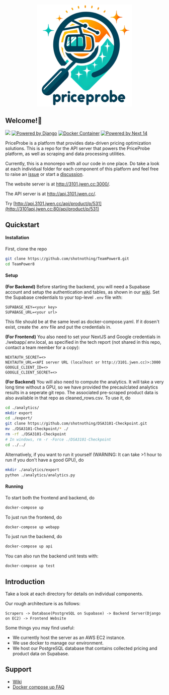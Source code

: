 <p align="center"><img src="logo.png" alt="PriceProbe" width="300" style="text-align:center"/></p>

## Welcome!👋

![](https://github.com/shotnothing/TeamPower8/actions/workflows/django.yml//badge.svg)
[![Powered by Django](https://img.shields.io/badge/Powered%20by-Django-%23092E20?style=for-the-badge&logo=django)]()
[![Docker Container](https://img.shields.io/badge/Docker%20Hub-priceprobe-%231D63ED?style=for-the-badge&logo=docker&labelColor=%23E5F2FC)](https://hub.docker.com/repository/docker/shotnothing/priceprobe-image/general)
[![Powered by Next 14](https://img.shields.io/badge/next.js-000000?style=for-the-badge&logo=nextdotjs&logoColor=white)]()


PriceProbe is a platform that provides data-driven pricing optimization solutions. 
This is a repo for the API server that powers the PriceProbe platform, as well as scraping and data processing utilities.

Currently, this is a monorepo with all our code in one place. Do take a look at each individual folder for each component of this platform and feel free to raise an [issue](https://github.com/shotnothing/TeamPower8/issues) or start a [discussion](https://github.com/shotnothing/TeamPower8/discussions).

The website server is at http://3101.jwen.cc:3000/.
 
The API server is at http://api.3101.jwen.cc/. 

Try [http://api.3101.jwen.cc/api/product/p/531](http://3101api.jwen.cc:80/api/product/p/531)

## Quickstart
#### Installation
First, clone the repo

```bash
git clone https://github.com/shotnothing/TeamPower8.git
cd TeamPower8
```

#### Setup 
**(For Backend)** Before starting the backend, you will need a Supabase account and setup the authentication and tables, as shown in our [wiki](https://github.com/shotnothing/TeamPower8/wiki).
Set the Supabase credentials to your top-level `.env` file with:
```
SUPABASE_KEY=<your key>
SUPABASE_URL=<your url>
```
This file should be at the same level as docker-compose.yaml. If it dosen't exist, create the .env file and put the credentials in.

**(For Frontend)** You also need to set your NextJS and Google credentials in ./webapp/.env.local, as specified in the tech report (not shared in this repo, contact a team member for a copy):
```
NEXTAUTH_SECRET=<>
NEXTAUTH_URL=<API server URL (localhost or http://3101.jwen.cc)>:3000
GOOGLE_CLIENT_ID=<>
GOOGLE_CLIENT_SECRET=<>
```

**(For Backend)** You will also need to compute the analytics. It will take a very long time without a GPU, so we have provided the precaulclated analytics results in a seperate git repo. The associated pre-scraped product data is also available in that repo as cleaned_rows.csv. To use it, do
```bash
cd ./analytics/
mkdir export
cd ./export/
git clone https://github.com/shotnothing/DSA3101-Checkpoint.git
mv ./DSA3101-Checkpoint/* ./ 
rm -rf ./DSA3101-Checkpoint
# In windows, rm -r -Force ./DSA3101-Checkpoint
cd ../../
```

Alternatively, if you want to run it yourself (WARNING: It can take >1 hour to run if you don't have a good GPU), do 
```bash
mkdir ./analytics/export
python ./analytics/analytics.py
```

#### Running
To start both the frontend and backend, do
```bash
docker-compose up
```

To just run the frontend, do
```bash
docker-compose up webapp
```

To just run the backend, do
```bash
docker-compose up api
```

You can also run the backend unit tests with:
```bash
docker-compose up test
```

## Introduction

Take a look at each directory for details on individual components.

Our rough architecture is as follows:

```
Scrapers -> Database(PostgreSQL on Supabase) -> Backend Server(Django on EC2) -> Frontend Website
```

Some things you may find useful:
- We currently host the server as an AWS EC2 instance.
- We use docker to manage our environment.
- We host our PostgreSQL database that contains collected pricing and product data on Supabase.

## Support

- [Wiki](https://github.com/shotnothing/TeamPower8/wiki)
- [Docker compose up FAQ](https://github.com/shotnothing/TeamPower8/wiki/FAQ-for-Setup)


